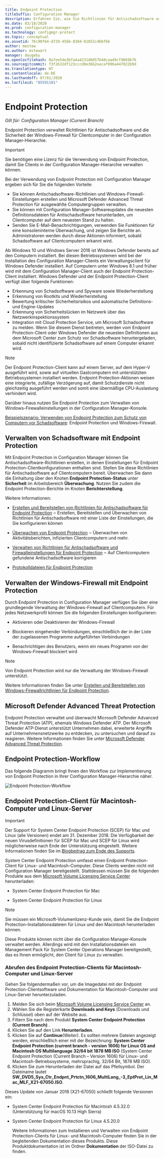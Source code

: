```yaml
---
title: Endpoint Protection
titleSuffix: Configuration Manager
description: Erfahren Sie, wie Sie Richtlinien für Antischadsoftware und die Sicherheit der Windows-Firewall für Clientcomputer verwalten.
ms.date: 03/18/2020
ms.prod: configuration-manager
ms.technology: configmgr-protect
ms.topic: conceptual
ms.assetid: 76c90f64-d729-456b-8304-01852cd66fb6
author: mestew
ms.author: mstewart
manager: dougeby
ms.openlocfilehash: 0a7ee54e3bfa4a4231d0d57b48caa49cf9869b76
ms.sourcegitcommit: f3f2632df123cccd0e36b2eacaf096a447022b9d
ms.translationtype: HT
ms.contentlocale: de-DE
ms.lasthandoff: 07/01/2020
ms.locfileid: "85591101"
---
```

# <a name="endpoint-protection"></a>Endpoint Protection

*Gilt für: Configuration Manager (Current Branch)*

Endpoint Protection verwaltet Richtlinien für Antischadsoftware und die Sicherheit der Windows-Firewall für Clientcomputer in der Configuration Manager-Hierarchie.  

> [!IMPORTANT]  
>  Sie benötigen eine Lizenz für die Verwendung von Endpoint Protection, damit Sie Clients in der Configuration Manager-Hierarchie verwalten können.  

 Bei der Verwendung von Endpoint Protection mit Configuration Manager ergeben sich für Sie die folgenden Vorteile:  

-   Sie können Antischadsoftware-Richtlinien und Windows-Firewall-Einstellungen erstellen und Microsoft Defender Advanced Threat Protection für ausgewählte Computergruppen verwalten.  
-   Sie können mit Configuration Manager-Softwareupdates die neuesten Definitionsdateien für Antischadsoftware herunterladen, um Clientcomputer auf dem neuesten Stand zu halten.  
-   Senden Sie E-Mail-Benachrichtigungen, verwenden Sie Funktionen für eine konsoleninterne Überwachung, und zeigen Sie Berichte an. Administratoren werden durch diese Aktionen informiert, sobald Schadsoftware auf Clientcomputern erkannt wird.  

Ab Windows 10 und Windows Server 2016 ist Windows Defender bereits auf den Computern installiert. Bei diesen Betriebssystemen wird bei der Installation des Configuration Manager-Clients ein Verwaltungsclient für Windows Defender installiert. Auf Computern unter Windows 8.1 und früher wird mit dem Configuration Manager-Client auch der Endpoint Protection-Client installiert. Windows Defender und der Endpoint Protection-Client verfügt über folgende Funktionen:  

-   Erkennung von Schadsoftware und Spyware sowie Wiederherstellung  
-   Erkennung von Rootkits und Wiederherstellung  
-   Bewertung kritischer Sicherheitsrisikos und automatische Definitions- und Engine-Updates  
-   Erkennung von Sicherheitslücken im Netzwerk über das Netzwerkinspektionssystem  
-   Integration mit Cloud Protection Service, um Microsoft Schadsoftware zu melden. Wenn Sie diesem Dienst beitreten, werden vom Endpoint Protection-Client oder Windows Defender die neuesten Definitionen aus dem Microsoft Center zum Schutz vor Schadsoftware heruntergeladen, sobald nicht identifizierte Schadsoftware auf einem Computer erkannt wird.  

> [!NOTE]  
>  Der Endpoint Protection-Client kann auf einem Server, auf dem Hyper-V ausgeführt wird, sowie auf virtuellen Gastcomputern mit unterstützten Betriebssystemen installiert werden. Endpoint Protection-Aktionen weisen eine integrierte, zufällige Verzögerung auf, damit Schutzdienste nicht gleichzeitig ausgeführt werden und somit eine übermäßige CPU-Auslastung verhindert wird.  

 Darüber hinaus nutzen Sie Endpoint Protection zum Verwalten von Windows-Firewalleinstellungen in der Configuration Manager-Konsole.  

 [Beispielszenario: Verwenden von Endpoint Protection zum Schutz von Computern vor Schadsoftware](scenarios-endpoint-protection.md): Endpoint Protection und Windows-Firewall.  


## <a name="managing-malware-with-endpoint-protection"></a>Verwalten von Schadsoftware mit Endpoint Protection  
 Mit Endpoint Protection in Configuration Manager können Sie Antischadsoftware-Richtlinien erstellen, in denen Einstellungen für Endpoint Protection-Clientkonfigurationen enthalten sind. Stellen Sie diese Richtlinien für Antischadsoftware auf Clientcomputern bereit. Überwachen Sie dann die Einhaltung über den Knoten **Endpoint Protection-Status** unter **Sicherheit** im Arbeitsbereich **Überwachung**. Nutzen Sie zudem die Endpoint Protection-Berichte im Knoten **Berichterstellung**.  

 Weitere Informationen:  

-   [Erstellen und Bereitstellen von Richtlinien für Antischadsoftware für Endpoint Protection](endpoint-antimalware-policies.md) ‒ Erstellen, Bereitstellen und Überwachen von Richtlinien für Antischadsoftware mit einer Liste der Einstellungen, die Sie konfigurieren können  

-   [Überwachen von Endpoint Protection](monitor-endpoint-protection.md) ‒ Überwachen von Aktivitätsberichten, infizierten Clientcomputern und mehr.  

-   [Verwalten von Richtlinien für Antischadsoftware und Firewalleinstellungen für Endpoint Protection](endpoint-antimalware-firewall.md) ‒ Auf Clientcomputern gefundene Antischadsoftware korrigieren  

-   [Protokolldateien für Endpoint Protection](../../core/plan-design/hierarchy/log-files.md#BKMK_EPLog)  


## <a name="managing-windows-firewall-with-endpoint-protection"></a>Verwalten der Windows-Firewall mit Endpoint Protection  
 Durch Endpoint Protection in Configuration Manager verfügen Sie über eine grundlegende Verwaltung der Windows-Firewall auf Clientcomputern. Für jedes Netzwerkprofil können Sie die folgenden Einstellungen konfigurieren:  

-   Aktivieren oder Deaktivieren der Windows-Firewall  

-   Blockieren eingehender Verbindungen, einschließlich der in der Liste der zugelassenen Programme aufgeführten Verbindungen  

-   Benachrichtigen des Benutzers, wenn ein neues Programm von der Windows-Firewall blockiert wird  

> [!NOTE]  
>  Von Endpoint Protection wird nur die Verwaltung der Windows-Firewall unterstützt.  


 Weitere Informationen finden Sie unter [Erstellen und Bereitstellen von Windows-Firewallrichtlinien für Endpoint Protection](create-windows-firewall-policies.md).  


## <a name="microsoft-defender-advanced-threat-protection"></a>Microsoft Defender Advanced Threat Protection

Endpoint Protection verwaltet und überwacht Microsoft Defender Advanced Threat Protection (ATP), ehemals Windows Defender ATP. Der Microsoft Defender ATP-Dienst unterstützt Unternehmen dabei, erweiterte Angriffe auf Unternehmensnetzwerke zu entdecken, zu untersuchen und darauf zu reagieren. Weitere Informationen finden Sie unter [Microsoft Defender Advanced Threat Protection](defender-advanced-threat-protection.md).

## <a name="endpoint-protection-workflow"></a>Endpoint Protection-Workflow  
 Das folgende Diagramm bringt Ihnen den Workflow zur Implementierung von Endpoint Protection in Ihrer Configuration Manager-Hierarchie näher.  

 ![Endpoint Protection-Workflow](../media/Endpoint-Protection-Workflow.gif)  



## <a name="endpoint-protection-client-for-mac-computers-and-linux-servers"></a>Endpoint Protection-Client für Macintosh-Computer und Linux-Server  

> [!Important]  
> Der Support für System Center Endpoint Protection (SCEP) für Mac und Linux (alle Versionen) endet am 31. Dezember 2018. Die Verfügbarkeit der neuen Virusdefinitionen für SCEP für Mac und SCEP für Linux wird möglicherweise nach Ende der Unterstützung eingestellt. Weitere Informationen finden Sie im [Blogbeitrag zum Ende des Supports](https://techcommunity.microsoft.com/t5/configuration-manager-blog/end-of-support-for-scep-for-mac-and-scep-for-linux-on-december/ba-p/286257).  

 System Center Endpoint Protection umfasst einen Endpoint Protection-Client für Linux- und Macintosh-Computer. Diese Clients werden nicht mit Configuration Manager bereitgestellt. Stattdessen müssen Sie die folgenden Produkte aus dem [Microsoft Volume Licensing Service Center](https://www.microsoft.com/licensing/servicecenter/default.aspx) herunterladen:  

-   System Center Endpoint Protection für Mac  

-   System Center Endpoint Protection für Linux  


> [!Note]  
>  Sie müssen ein Microsoft-Volumenlizenz-Kunde sein, damit Sie die Endpoint Protection-Installationsdateien für Linux und den Macintosh herunterladen können.  

 Diese Produkte können nicht über die Configuration Manager-Konsole verwaltet werden. Allerdings wird mit den Installationsdateien ein Management Pack für System Center Operations Manager bereitgestellt, das es Ihnen ermöglicht, den Client für Linux zu verwalten.  

### <a name="how-to-get-the-endpoint-protection-client-for-mac-computers-and-linux-servers"></a>Abrufen des Endpoint Protection-Clients für Macintosh-Computer und Linux-Server

Gehen Sie folgendermaßen vor, um die Imagedatei mit der Endpoint Protection-Clientsoftware und Dokumentation für Macintosh-Computer und Linux-Server herunterzuladen.
1. Melden Sie sich beim [Microsoft Volume Licensing Service Center](https://www.microsoft.com/licensing/servicecenter/default.aspx) an.
2. Wählen Sie die Registerkarte **Downloads and Keys** (Downloads und Schlüssel) oben auf der Website aus.
3. Filtern Sie nach dem Produkt **System Center Endpoint Protection (Current Branch)** .
4. Klicken Sie auf den Link **Herunterladen**.
5. Klicken Sie auf **Continue**(Weiter). Es sollten mehrere Dateien angezeigt werden, einschließlich einer mit der Bezeichnung: **System Center Endpoint Protection (current branch - version 1606) for Linux OS and Macintosh OS Multilanguage 32/64 bit 1878 MB ISO** (System Center Endpoint Protection (Current Branch – Version 1606) für Linux- und Macintosh-Betriebssysteme, mehrsprachig, 32/64 Bit, 1878 MB ISO).
6. Klicken Sie zum Herunterladen der Datei auf das Pfeilsymbol. Der Dateiname lautet **SW_DVD5_Sys_Ctr_Endpnt_Prtctn_1606_MultiLang_-3_EptProt_Lin_Mac_MLF_X21-67050.ISO**.

Dieses Update von Januar 2018 (X21-67050) schließt folgende Versionen ein:

- System Center Endpoint Protection für Macintosh 4.5.32.0 (Unterstützung für macOS 10.13 High Sierra)
- System Center Endpoint Protection für Linux 4.5.20.0 

  Weitere Informationen zum Installieren und Verwalten von Endpoint Protection-Clients für Linux- und Macintosh-Computer finden Sie in der begleitenden Dokumentation dieses Produkts. Diese Produktdokumentation ist im Ordner **Dokumentation** der ISO-Datei zu finden.
